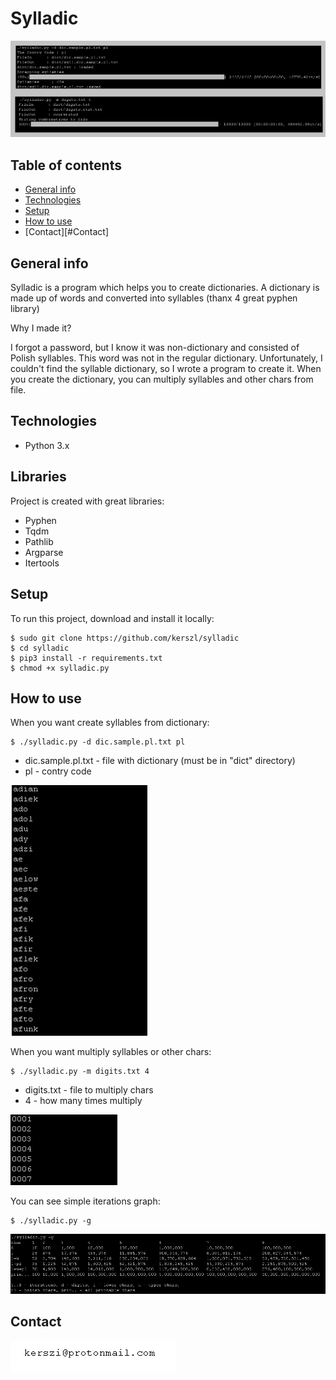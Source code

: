# Sylladic

![Screenshot](program.png)

## Table of contents
* [General info](#general-info)
* [Technologies](#technologies)
* [Setup](#setup)
* [How to use](#How-to-use)
* [Contact][#Contact]

## General info
Sylladic is a program which helps you to create dictionaries. A dictionary is made up of words and converted into syllables (thanx 4 great pyphen library) 


Why I made it?

I forgot a password, but I know it was non-dictionary and consisted of Polish syllables. This word was not in the regular dictionary. Unfortunately, I couldn't find the syllable dictionary, so I wrote a program to create it. When you create the dictionary, you can multiply syllables and other chars from file. 
	
## Technologies
* Python 3.x

## Libraries
Project is created with great libraries:

* Pyphen 
* Tqdm
* Pathlib
* Argparse
* Itertools


	
## Setup
To run this project, download and install it locally:
```
$ sudo git clone https://github.com/kerszl/sylladic
$ cd sylladic
$ pip3 install -r requirements.txt
$ chmod +x sylladic.py
```

## How to use
When you want create syllables from dictionary:
```
$ ./sylladic.py -d dic.sample.pl.txt pl
```
* dic.sample.pl.txt - file with dictionary (must be in "dict" directory)
* pl - contry code

![Screenshot](syll.png)

When you want multiply syllables or other chars:
```
$ ./sylladic.py -m digits.txt 4
```
* digits.txt - file to multiply chars
* 4 - how many times multiply

![Screenshot](mul.png)

You can see simple iterations graph:
```
$ ./sylladic.py -g
```
![Screenshot](iterations.png)
## Contact
![Screenshot](contact.png)
